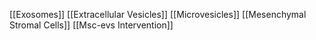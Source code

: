 [[Exosomes]]
[[Extracellular Vesicles]]
[[Microvesicles]]
[[Mesenchymal Stromal Cells]]
[[Msc-evs Intervention]]

